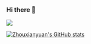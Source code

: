 ### Hi there 👋

<!--
**zhouxianyuan/zhouxianyuan** is a ✨ _special_ ✨ repository because its `README.md` (this file) appears on your GitHub profile.

Here are some ideas to get you started:

- 🔭 I’m currently working on ...
- 🌱 I’m currently learning ...
- 👯 I’m looking to collaborate on ...
- 🤔 I’m looking for help with ...
- 💬 Ask me about ...
- 📫 How to reach me: ...
- 😄 Pronouns: ...
- ⚡ Fun fact: ...
-->

![](https://komarev.com/ghpvc/?username=zhouxianyuan&color=grey)

[![Zhouxianyuan's GitHub stats](https://github-readme-stats.vercel.app/api?username=zhouxianyuan&show_icons=true&theme=radical)](https://github.com/anuraghazra/github-readme-stats)

<!--
[![Top Langs](https://github-readme-stats.vercel.app/api/top-langs/?username=zhouxianyuan&layout=compact)](https://github.com/anuraghazra/github-readme-stats)
-->
